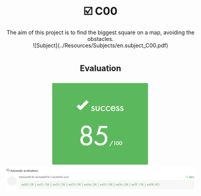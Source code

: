 # <h1 align="center"> :ballot_box_with_check: C00</h1>
<p align="center">
The aim of this project is to find the biggest square on a map, avoiding the obstacles.<br>
![Subject](../Resources/Subjects/en.subject_C00.pdf)
</p>

# <h2 align="center"> Evaluation </h1>
<p align="center">
<a><img src="../Resources/Evals/grade_C00.png" alt="evaluation2" class="centerImage"/></a>
<a><img src="../Resources/Evals/grades_C00.png" alt="evaluation" width=500 class="centerImage"/></a><br />
</p>
